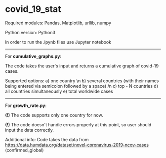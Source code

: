 # covid_19_stat

Required modules: Pandas, Matplotlib, urllib, numpy

Python version: Python3

In order to run the .ipynb files use Jupyter notebook


__________________________________
For **cumulative_graphs.py**:

The code takes the user's input and returns a cumulative graph of covid-19 cases.

Supported options:
a) one country \n
b) several countries (with their names being entered via semicolon followed by a space) /n
c) top - N countries
d) all countries simultaneously
e) total worldwide cases



__________________________________
For **growth_rate.py**:

**(!)** The code supports only one country for now.

**(!)** The code doesn't handle errors properly at this point, so user should input the data correctly.


Additional info: Code takes the data from https://data.humdata.org/dataset/novel-coronavirus-2019-ncov-cases (confirmed_global)
